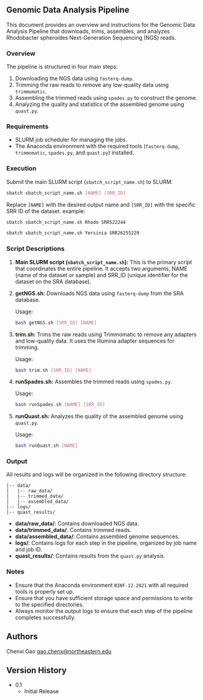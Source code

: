 ## Genomic Data Analysis Pipeline

This document provides an overview and instructions for the Genomic Data Analysis Pipeline that downloads, trims, assembles, and analyzes Rhodobacter spheroides Next-Generation Sequencing (NGS) reads.

### Overview

The pipeline is structured in four main steps:
1. Downloading the NGS data using `fasterq-dump`.
2. Trimming the raw reads to remove any low-quality data using `trimmomatic`.
3. Assembling the trimmed reads using `spades.py` to construct the genome.
4. Analyzing the quality and statistics of the assembled genome using `quast.py`.

### Requirements

- SLURM job scheduler for managing the jobs.
- The Anaconda environment with the required tools (`fasterq-dump`, `trimmomatic`, `spades.py`, and `quast.py`) installed.

### Execution

Submit the main SLURM script (`sbatch_script_name.sh`) to SLURM:

```bash
sbatch sbatch_script_name.sh [NAME] [SRR_ID]
```

Replace `[NAME]` with the desired output name and `[SRR_ID]` with the specific SRR ID of the dataset.
example: 
```bash
sbatch sbatch_script_name.sh Rhodo SRR522244
```
```bash
sbatch sbatch_script_name.sh Yersinia SRR26255229
```

### Script Descriptions

1. **Main SLURM script (`sbatch_script_name.sh`):** This is the primary script that coordinates the entire pipeline. It accepts two arguments, NAME (name of the dataset or sample) and SRR_ID (unique identifier for the dataset on the SRA database).

2. **getNGS.sh:** Downloads NGS data using `fasterq-dump` from the SRA database.

   Usage:
   ```bash
   bash getNGS.sh [SRR_ID] [NAME]
   ```

3. **trim.sh:** Trims the raw reads using Trimmomatic to remove any adapters and low-quality data. It uses the Illumina adapter sequences for trimming.

   Usage:
   ```bash
   bash trim.sh [SRR_ID] [NAME]
   ```

4. **runSpades.sh:** Assembles the trimmed reads using `spades.py`.

   Usage:
   ```bash
   bash runSpades.sh [NAME] [SRR_ID]
   ```

5. **runQuast.sh:** Analyzes the quality of the assembled genome using `quast.py`.

   Usage:
   ```bash
   bash runQuast.sh [NAME]
   ```

### Output

All results and logs will be organized in the following directory structure:

```
|-- data/
|   |-- raw_data/
|   |-- trimmed_data/
|   |-- assembled_data/
|-- logs/
|-- quast_results/
```

- **data/raw_data/**: Contains downloaded NGS data.
- **data/trimmed_data/**: Contains trimmed reads.
- **data/assembled_data/**: Contains assembled genome sequences.
- **logs/**: Contains logs for each step in the pipeline, organized by job name and job ID.
- **quast_results/**: Contains results from the `quast.py` analysis.

### Notes

- Ensure that the Anaconda environment `BINF-12-2021` with all required tools is properly set up.
- Ensure that you have sufficient storage space and permissions to write to the specified directories.
- Always monitor the output logs to ensure that each step of the pipeline completes successfully.

## Authors

Chenxi Gao
gao.chenx@northeastern.edu

## Version History

* 0.1
    * Initial Release
